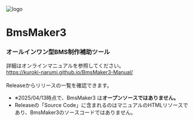 ![logo](https://github.com/user-attachments/assets/9531efef-18a2-4d10-9af3-33f43241f737)
<h1>BmsMaker3</h1>

<h3>オールインワン型BMS制作補助ツール </h3>

詳細はオンラインマニュアルを参照してください。<br/>
https://kuroki-narumi.github.io/BmsMaker3-Manual/<br/>
<br/>
Releaseからリリースの一覧を確認できます。
- ※2025/04/13時点で、BmsMaker3 は<b>オープンソースではありません。</b>
- Releaseの「Source Code」に含まれるのはマニュアルのHTMLリソースであり、BmsMaker3のソースコードではありません。
